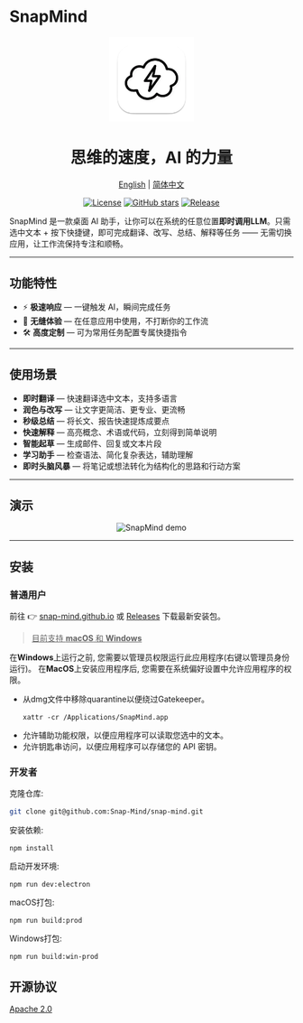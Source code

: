 # SnapMind

<p align='center'>
<img src='./electron/assets/snap-mind-app-icon-macOS.png' width="150" height="150" alt="snapmind icon"/>
</p>
<h1 align='center'>思维的速度，AI 的力量</h1>
<p align="center">
  <a href="./README.md">English</a> | <a href="./README.zh.md">简体中文</a>
</p>
<p align="center">
  <a href="./LICENSE"><img src="https://img.shields.io/badge/license-Apache%202-blue.svg" alt="License"></a>
  <a href="https://github.com/Snap-Mind/snap-mind/stargazers"><img src="https://img.shields.io/github/stars/Snap-Mind/snap-mind?style=social" alt="GitHub stars"></a>
  <a href="https://github.com/Snap-Mind/snap-mind/releases"><img src="https://img.shields.io/github/v/release/Snap-Mind/snap-mind" alt="Release"></a>
</p>

SnapMind 是一款桌面 AI 助手，让你可以在系统的任意位置**即时调用LLM**。只需选中文本 + 按下快捷键，即可完成翻译、改写、总结、解释等任务 —— 无需切换应用，让工作流保持专注和顺畅。

---

## 功能特性

- ⚡ **极速响应** — 一键触发 AI，瞬间完成任务
- 🎯 **无缝体验** — 在任意应用中使用，不打断你的工作流
- 🛠 **高度定制** — 可为常用任务配置专属快捷指令

---

## 使用场景

- **即时翻译** — 快速翻译选中文本，支持多语言
- **润色与改写** — 让文字更简洁、更专业、更流畅
- **秒级总结** — 将长文、报告快速提炼成要点
- **快速解释** — 高亮概念、术语或代码，立刻得到简单说明
- **智能起草** — 生成邮件、回复或文本片段
- **学习助手** — 检查语法、简化复杂表达，辅助理解
- **即时头脑风暴** — 将笔记或想法转化为结构化的思路和行动方案

---

## 演示

<p align="center">
  <img src="./electron/assets/snapmind-demo-cn.gif" width="800" alt="SnapMind demo"/>
</p>

---

## 安装

### 普通用户
前往 👉 [snap-mind.github.io](https://snap-mind.github.io) 或 [Releases](https://github.com/Snap-Mind/snap-mind/releases) 下载最新安装包。

> <u>目前支持 **macOS** 和 **Windows**</u>

在**Windows**上运行之前, 您需要以管理员权限运行此应用程序(右键以管理员身份运行)。
在**MacOS**上安装应用程序后, 您需要在系统偏好设置中允许应用程序的权限。

- 从dmg文件中移除quarantine以便绕过Gatekeeper。
  ```shell
  xattr -cr /Applications/SnapMind.app
  ```
- 允许辅助功能权限，以便应用程序可以读取您选中的文本。
- 允许钥匙串访问，以便应用程序可以存储您的 API 密钥。

### 开发者

克隆仓库:
```bash
git clone git@github.com:Snap-Mind/snap-mind.git
```

安装依赖:

```
npm install
```

启动开发环境:

```
npm run dev:electron
```

macOS打包:

```
npm run build:prod
```

Windows打包:

```
npm run build:win-prod
```

## 开源协议

[Apache 2.0](./LICENSE)